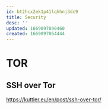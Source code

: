 ```yaml
---
id: bt2hcx2ek1p41lqhhnj3dc9
title: Security
desc: ''
updated: 1669097890460
created: 1669097864444
---
```


# TOR

## SSH over Tor

https://kuttler.eu/en/post/ssh-over-tor/